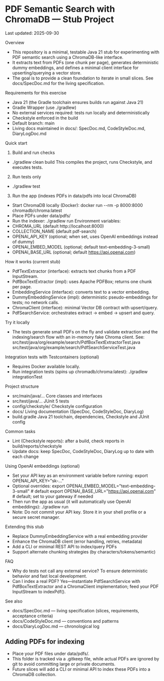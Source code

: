 # PDF Semantic Search with ChromaDB — Stub Project

Last updated: 2025-09-30

Overview
- This repository is a minimal, testable Java 21 stub for experimenting with PDF semantic search using a ChromaDB-like interface.
- It extracts text from PDFs (one chunk per page), generates deterministic dummy embeddings, and defines a minimal client interface for upserting/querying a vector store.
- The goal is to provide a clean foundation to iterate in small slices. See docs/SpecDoc.md for the living specification.

Requirements for this exercise
- Java 21 (the Gradle toolchain ensures builds run against Java 21)
- Gradle Wrapper (use ./gradlew)
- No external services required: tests run locally and deterministically
- Checkstyle enforced in the build
- Default branch: main
- Living docs maintained in docs/: SpecDoc.md, CodeStyleDoc.md, DiaryLogDoc.md

Quick start
1) Build and run checks
- ./gradlew clean build
This compiles the project, runs Checkstyle, and executes tests.

2) Run tests only
- ./gradlew test

3) Run the app (indexes PDFs in data/pdfs into local ChromaDB)
- Start ChromaDB locally (Docker):
  docker run --rm -p 8000:8000 chromadb/chroma:latest
- Place PDFs under data/pdfs/
- Run the indexer:
  ./gradlew run
Environment variables:
- CHROMA_URL (default http://localhost:8000)
- COLLECTION_NAME (default pdf-search)
- OPENAI_API_KEY (optional; when set, uses OpenAI embeddings instead of dummy)
- OPENAI_EMBED_MODEL (optional; default text-embedding-3-small)
- OPENAI_BASE_URL (optional; default https://api.openai.com)

How it works (current stub)
- PdfTextExtractor (interface): extracts text chunks from a PDF InputStream.
- PdfBoxTextExtractor (impl): uses Apache PDFBox; returns one chunk per page.
- EmbeddingService (interface): converts text to a vector embedding.
- DummyEmbeddingService (impl): deterministic pseudo-embeddings for tests; no network calls.
- ChromaClient (interface): minimal Vector DB contract with upsert/query.
- PdfSearchService: orchestrates extract → embed → upsert and query.

Try it locally
- The tests generate small PDFs on the fly and validate extraction and the indexing/search flow with an in-memory fake Chroma client.
  See: src/test/java/org/example/search/PdfBoxTextExtractorTest.java
       src/test/java/org/example/search/PdfSearchServiceTest.java

Integration tests with Testcontainers (optional)
- Requires Docker available locally.
- Run integration tests (spins up chromadb/chroma:latest):
  ./gradlew integrationTest

Project structure
- src/main/java/...    Core classes and interfaces
- src/test/java/...    JUnit 5 tests
- config/checkstyle/   Checkstyle configuration
- docs/                Living documentation (SpecDoc, CodeStyleDoc, DiaryLog)
- build.gradle         Java 21 toolchain, dependencies, Checkstyle and JUnit config

Common tasks
- Lint (Checkstyle reports): after a build, check reports in build/reports/checkstyle
- Update docs: keep SpecDoc, CodeStyleDoc, DiaryLog up to date with each change

Using OpenAI embeddings (optional)
- Set your API key as an environment variable before running:
  export OPENAI_API_KEY="sk-..."
- Optional overrides:
  export OPENAI_EMBED_MODEL="text-embedding-3-small"   # default
  export OPENAI_BASE_URL="https://api.openai.com"      # default; set to your gateway if needed
- Then run the app as usual (it will automatically use OpenAI embeddings):
  ./gradlew run
- Note: Do not commit your API key. Store it in your shell profile or a secure secret manager.

Extending this stub
- Replace DummyEmbeddingService with a real embedding provider
- Enhance the ChromaDB client (error handling, retries, metadata)
- Add a CLI or minimal REST API to index/query PDFs
- Support alternate chunking strategies (by characters/tokens/semantic)

FAQ
- Why do tests not call any external service? To ensure deterministic behavior and fast local development.
- Can I index a real PDF? Yes—instantiate PdfSearchService with PdfBoxTextExtractor and a ChromaClient implementation; feed your PDF InputStream to indexPdf().

See also
- docs/SpecDoc.md — living specification (slices, requirements, acceptance criteria)
- docs/CodeStyleDoc.md — conventions and patterns
- docs/DiaryLogDoc.md — chronological log


## Adding PDFs for indexing
- Place your PDF files under data/pdfs/.
- This folder is tracked via a .gitkeep file, while actual PDFs are ignored by git to avoid committing large or private documents.
- Future slices will add a CLI or minimal API to index these PDFs into a ChromaDB collection.
